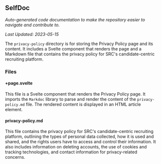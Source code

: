 <!--- START SELFDOC --->
## SelfDoc
_Auto-generated code documentation to make the repository easier to navigate and contribute to._

_Last Updated: 2023-05-15_

The `privacy-policy` directory is for storing the Privacy Policy page and its content. It includes a Svelte component that renders the page and a Markdown file that contains the privacy policy for SRC's candidate-centric recruiting platform.

### Files
#### +page.svelte
This file is a Svelte component that renders the Privacy Policy page. It imports the `Markdoc` library to parse and render the content of the `privacy-policy.md` file. The rendered content is displayed in an HTML article element.

#### privacy-policy.md
This file contains the privacy policy for SRC's candidate-centric recruiting platform, outlining the types of personal data collected, how it is used and shared, and the rights users have to access and control their information. It also includes information on deleting accounts, the use of cookies and tracking technologies, and contact information for privacy-related concerns.

<!--- END SELFDOC --->